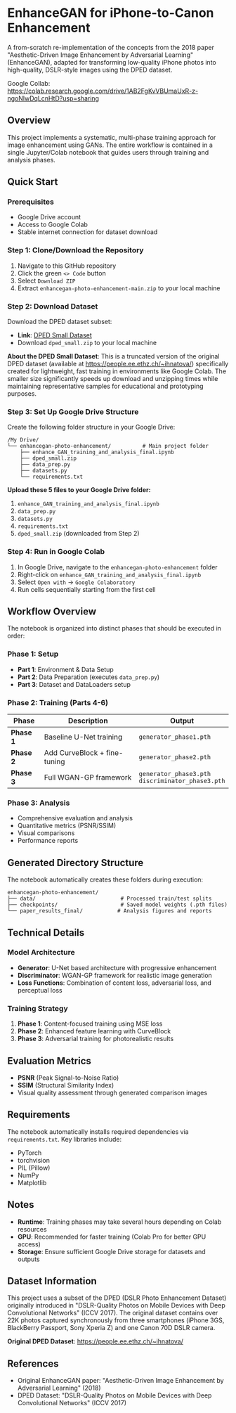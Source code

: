 # EnhanceGAN for iPhone-to-Canon Enhancement

A from-scratch re-implementation of the concepts from the 2018 paper "Aesthetic-Driven Image Enhancement by Adversarial Learning" (EnhanceGAN), adapted for transforming low-quality iPhone photos into high-quality, DSLR-style images using the DPED dataset.

Google Collab: https://colab.research.google.com/drive/1AB2FgKvVBUmaUxR-z-ngoNlwDqLcnHtD?usp=sharing

## Overview

This project implements a systematic, multi-phase training approach for image enhancement using GANs. The entire workflow is contained in a single Jupyter/Colab notebook that guides users through training and analysis phases.

## Quick Start

### Prerequisites

- Google Drive account
- Access to Google Colab
- Stable internet connection for dataset download

### Step 1: Clone/Download the Repository

1. Navigate to this GitHub repository
2. Click the green `<> Code` button
3. Select `Download ZIP`
4. Extract `enhancegan-photo-enhancement-main.zip` to your local machine

### Step 2: Download Dataset

Download the DPED dataset subset:

- **Link**: [DPED Small Dataset](https://drive.google.com/file/d/1WqOVQqhbsDL41x56NlDz_2filRmgmt2F/view?usp=drivesdk)
- Download `dped_small.zip` to your local machine

**About the DPED Small Dataset**: This is a truncated version of the original DPED dataset (available at https://people.ee.ethz.ch/~ihnatova/) specifically created for lightweight, fast training in environments like Google Colab. The smaller size significantly speeds up download and unzipping times while maintaining representative samples for educational and prototyping purposes.

### Step 3: Set Up Google Drive Structure

Create the following folder structure in your Google Drive:

```
/My Drive/
└── enhancegan-photo-enhancement/          # Main project folder
    ├── enhance_GAN_training_and_analysis_final.ipynb
    ├── dped_small.zip
    ├── data_prep.py
    ├── datasets.py
    └── requirements.txt
```

**Upload these 5 files to your Google Drive folder:**

1. `enhance_GAN_training_and_analysis_final.ipynb`
2. `data_prep.py`
3. `datasets.py`
4. `requirements.txt`
5. `dped_small.zip` (downloaded from Step 2)

### Step 4: Run in Google Colab

1. In Google Drive, navigate to the `enhancegan-photo-enhancement` folder
2. Right-click on `enhance_GAN_training_and_analysis_final.ipynb`
3. Select `Open with` → `Google Colaboratory`
4. Run cells sequentially starting from the first cell

## Workflow Overview

The notebook is organized into distinct phases that should be executed in order:

### Phase 1: Setup

- **Part 1**: Environment & Data Setup
- **Part 2**: Data Preparation (executes `data_prep.py`)
- **Part 3**: Dataset and DataLoaders setup

### Phase 2: Training (Parts 4-6)

| Phase       | Description                  | Output                                               |
| ----------- | ---------------------------- | ---------------------------------------------------- |
| **Phase 1** | Baseline U-Net training      | `generator_phase1.pth`                               |
| **Phase 2** | Add CurveBlock + fine-tuning | `generator_phase2.pth`                               |
| **Phase 3** | Full WGAN-GP framework       | `generator_phase3.pth`<br>`discriminator_phase3.pth` |

### Phase 3: Analysis

- Comprehensive evaluation and analysis
- Quantitative metrics (PSNR/SSIM)
- Visual comparisons
- Performance reports

## Generated Directory Structure

The notebook automatically creates these folders during execution:

```
enhancegan-photo-enhancement/
├── data/                           # Processed train/test splits
├── checkpoints/                    # Saved model weights (.pth files)
└── paper_results_final/           # Analysis figures and reports
```

## Technical Details

### Model Architecture

- **Generator**: U-Net based architecture with progressive enhancement
- **Discriminator**: WGAN-GP framework for realistic image generation
- **Loss Functions**: Combination of content loss, adversarial loss, and perceptual loss

### Training Strategy

1. **Phase 1**: Content-focused training using MSE loss
2. **Phase 2**: Enhanced feature learning with CurveBlock
3. **Phase 3**: Adversarial training for photorealistic results

## Evaluation Metrics

- **PSNR** (Peak Signal-to-Noise Ratio)
- **SSIM** (Structural Similarity Index)
- Visual quality assessment through generated comparison images

## Requirements

The notebook automatically installs required dependencies via `requirements.txt`. Key libraries include:

- PyTorch
- torchvision
- PIL (Pillow)
- NumPy
- Matplotlib

## Notes

- **Runtime**: Training phases may take several hours depending on Colab resources
- **GPU**: Recommended for faster training (Colab Pro for better GPU access)
- **Storage**: Ensure sufficient Google Drive storage for datasets and outputs

## Dataset Information

This project uses a subset of the DPED (DSLR Photo Enhancement Dataset) originally introduced in "DSLR-Quality Photos on Mobile Devices with Deep Convolutional Networks" (ICCV 2017). The original dataset contains over 22K photos captured synchronously from three smartphones (iPhone 3GS, BlackBerry Passport, Sony Xperia Z) and one Canon 70D DSLR camera.

**Original DPED Dataset**: https://people.ee.ethz.ch/~ihnatova/

## References

- Original EnhanceGAN paper: "Aesthetic-Driven Image Enhancement by Adversarial Learning" (2018)
- DPED Dataset: "DSLR-Quality Photos on Mobile Devices with Deep Convolutional Networks" (ICCV 2017)
